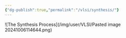 ```yaml
---
{"dg-publish":true,"permalink":"/vlsi/synthesis/"}
---
```




![The Synthesis Process](/img/user/VLSI/Pasted image 20241006114644.png)

